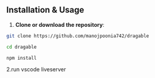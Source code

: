 ## Installation & Usage

1. **Clone or download the repository**:

```bash
git clone https://github.com/manojpoonia742/dragable

cd dragable

npm install
```

2.run vscode liveserver